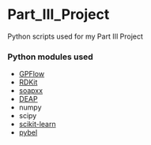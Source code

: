 # Part_III_Project
Python scripts used for my Part III Project

### Python modules used
- [GPFlow](https://github.com/GPflow/GPflow)
- [RDKit](https://github.com/rdkit/rdkit)
- [soapxx](https://github.com/capoe/soapxx)
- [DEAP](https://deap.readthedocs.io/en/master/)
- numpy
- scipy
- [scikit-learn](https://scikit-learn.org/stable/)
- [pybel](http://openbabel.org/docs/current/UseTheLibrary/Python.html)
